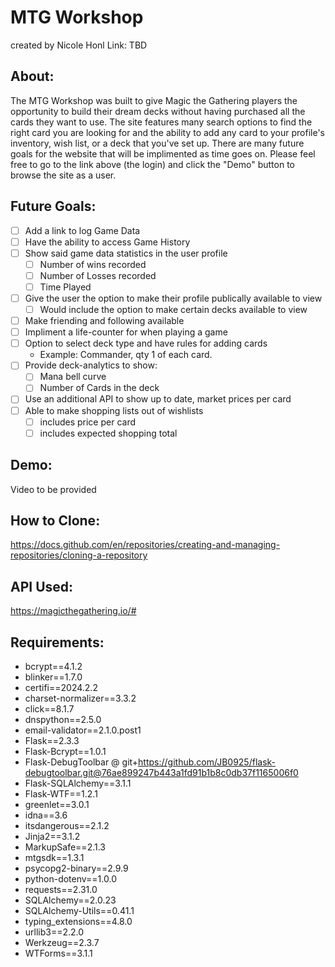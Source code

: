 # MTG Workshop
created by Nicole Honl
Link: TBD

## About:
The MTG Workshop was built to give Magic the Gathering players the opportunity to build their dream decks without having purchased all the cards they want to use. The site features many search options to find the right card you are looking for and the ability to add any card to your profile's inventory, wish list, or a deck that you've set up. There are many future goals for the website that will be implimented as time goes on. Please feel free to go to the link above (the login) and click the "Demo" button to browse the site as a user.

## Future Goals:
  - [ ] Add a link to log Game Data
  - [ ] Have the ability to access Game History
  - [ ] Show said game data statistics in the user profile
    - [ ] Number of wins recorded
    - [ ] Number of Losses recorded
    - [ ] Time Played
  - [ ] Give the user the option to make their profile publically available to view
    - [ ] Would include the option to make certain decks available to view
  - [ ] Make friending and following available
  - [ ] Impliment a life-counter for when playing a game
  - [ ] Option to select deck type and have rules for adding cards
    - Example: Commander, qty 1 of each card.
  - [ ] Provide deck-analytics to show:
    - [ ] Mana bell curve
    - [ ] Number of Cards in the deck
  - [ ] Use an additional API to show up to date, market prices per card
  - [ ] Able to make shopping lists out of wishlists
    - [ ] includes price per card
    - [ ] includes expected shopping total

## Demo:
Video to be provided

## How to Clone:
https://docs.github.com/en/repositories/creating-and-managing-repositories/cloning-a-repository

## API Used:
https://magicthegathering.io/#

## Requirements:
- bcrypt==4.1.2
- blinker==1.7.0
- certifi==2024.2.2
- charset-normalizer==3.3.2
- click==8.1.7
- dnspython==2.5.0
- email-validator==2.1.0.post1
- Flask==2.3.3
- Flask-Bcrypt==1.0.1
- Flask-DebugToolbar @ git+https://github.com/JB0925/flask-debugtoolbar.git@76ae899247b443a1fd91b1b8c0db37f1165006f0
- Flask-SQLAlchemy==3.1.1
- Flask-WTF==1.2.1
- greenlet==3.0.1
- idna==3.6
- itsdangerous==2.1.2
- Jinja2==3.1.2
- MarkupSafe==2.1.3
- mtgsdk==1.3.1
- psycopg2-binary==2.9.9
- python-dotenv==1.0.0
- requests==2.31.0
- SQLAlchemy==2.0.23
- SQLAlchemy-Utils==0.41.1
- typing_extensions==4.8.0
- urllib3==2.2.0
- Werkzeug==2.3.7
- WTForms==3.1.1
